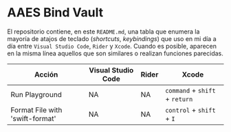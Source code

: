 # AAES Bind Vault

El repositorio contiene, en este `README.md`, una tabla que enumera la mayoría de atajos de teclado (_shortcuts_, _keybindings_) que uso en mi día a día entre `Visual Studio Code`, `Rider` y `Xcode`. Cuando es posible, aparecen en la misma línea aquellos que son similares o realizan funciones parecidas.

| Acción                          | Visual Studio Code | Rider | Xcode                          |
| ------------------------------- | ------------------ | ----- | ------------------------------ |
| Run Playground                  | NA                 | NA    | `command` + `shift` + `return` |
| Format File with 'swift-format' | NA                 | NA    | `control` + `shift` + `I`      |
